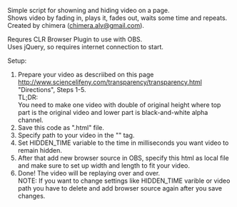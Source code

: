 Simple script for showning and hiding video on a page.  
Shows video by fading in, plays it, fades out, waits some time and repeats.  
Created by chimera (chimera.alv@gmail.com).  

Requres CLR Browser Plugin to use with OBS.  
Uses jQuery, so requires internet connection to start.  

Setup:  
1. Prepare your video as descriibed on this page http://www.sciencelifeny.com/transparency/transparency.html  
	"Directions", Steps 1-5.  
	TL;DR:  
	You need to make one video with double of original height where top part is the original video and lower part is black-and-white alpha channel.  
2. Save this code as ".html" file.  
3. Specify path to your video in the "<source>" tag.  
4. Set HIDDEN_TIME variable to the time in milliseconds you want video to remain hidden.  
5. After that add new browser source in OBS, specify this html as local file  
	and make sure to set up width and length to fit your video.  
6. Done! The video will be replaying over and over.  
NOTE: If you want to change settings like HIDDEN_TIME varible or video path you have to delete and add browser source again after you save changes.
